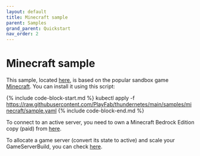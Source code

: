 ```yaml
---
layout: default
title: Minecraft sample
parent: Samples
grand_parent: Quickstart
nav_order: 2
---
```


# Minecraft sample

This sample, located [here](https://github.com/PlayFab/thundernetes/tree/main/samples/minecraft), is based on the popular sandbox game [Minecraft](https://www.minecraft.net/). You can install it using this script:

{% include code-block-start.md %}
kubectl apply -f https://raw.githubusercontent.com/PlayFab/thundernetes/main/samples/minecraft/sample.yaml
{% include code-block-end.md %}

To connect to an active server, you need to own a Minecraft Bedrock Edition copy (paid) from [here](https://www.minecraft.net/en-us/get-minecraft).

To allocate a game server (convert its state to active) and scale your GameServerBuild, you can check [here](allocation-scaling.md).